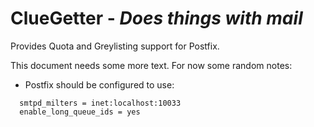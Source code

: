 # ClueGetter - *Does things with mail*

Provides Quota and Greylisting support for Postfix.

This document needs some more text. For now some random notes:
* Postfix should be configured to use:
```
  smtpd_milters = inet:localhost:10033
  enable_long_queue_ids = yes
  ```